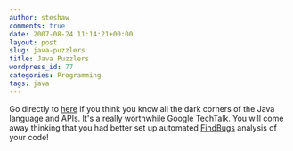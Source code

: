 ```yaml
---
author: steshaw
comments: true
date: 2007-08-24 11:14:21+00:00
layout: post
slug: java-puzzlers
title: Java Puzzlers
wordpress_id: 77
categories: Programming
tags: java
---
```


Go directly to
[here](http://video.google.com/videoplay?docid=9214177555401838409) if you
think you know all the dark corners of the Java language and APIs. It's a
really worthwhile Google TechTalk. You will come away thinking that you had
better set up automated [FindBugs](http://findbugs.sourceforge.net/)
analysis of your code!
